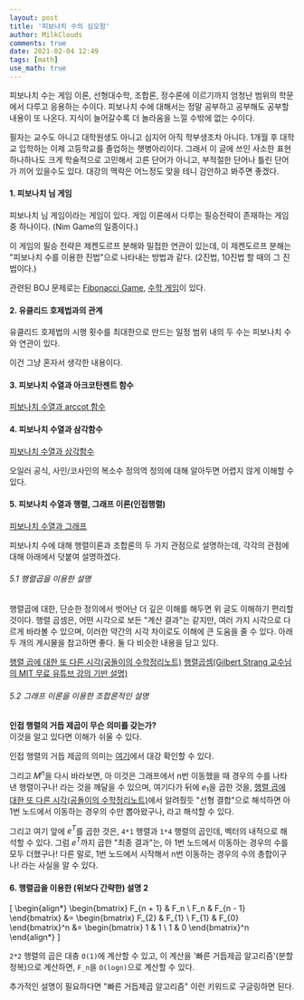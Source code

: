 ```yaml
---
layout: post
title: '피보나치 수의 심오함'
author: MilkClouds
comments: true
date: 2021-02-04 12:49
tags: [math]
use_math: true
---
```


피보나치 수는 게임 이론, 선형대수학, 조합론, 정수론에 이르기까지 엄청난 범위의 학문에서 다루고 응용하는 수이다. 피보나치 수에 대해서는 정말 공부하고 공부해도 공부할 내용이 또 나온다. 지식이 늘어갈수록 더 놀라움을 느낄 수밖에 없는 수이다.  

필자는 교수도 아니고 대학원생도 아니고 심지어 아직 학부생조차 아니다. 1개월 후 대학교 입학하는 이제 고등학교를 졸업하는 햇병아리이다. 그래서 이 글에 쓰인 사소한 표현 하나하나도 크게 학술적으로 고민해서 고른 단어가 아니고, 부적절한 단어나 틀린 단어가 끼어 있을수도 있다. 대강의 맥락은 어느정도 맞을 테니 감안하고 봐주면 좋겠다.  


#### 1. 피보나치 님 게임  

피보나치 님 게임이라는 게임이 있다. 게임 이론에서 다루는 필승전략이 존재하는 게임 중 하나이다. (Nim Game의 일종이다.)  

이 게임의 필승 전략은 제켄도르프 분해와 밀접한 연관이 있는데, 이 제켄도르프 분해는 "피보나치 수를 이용한 진법"으로 나타내는 방법과 같다. (2진법, 10진법 할 때의 그 진법이다.)  

관련된 BOJ 문제로는 [Fibonacci Game](https://www.acmicpc.net/problem/2373), [수학 게임](https://www.acmicpc.net/problem/2862)이 있다.


#### 2. 유클리드 호제법과의 관계  

유클리드 호제법의 시행 횟수를 최대한으로 만드는 일정 범위 내의 두 수는 피보나치 수와 연관이 있다.  

이건 그냥 혼자서 생각한 내용이다.  


#### 3. 피보나치 수열과 아크코탄젠트 함수  

[피보나치 수열과 arccot 함수](https://mathstorehouse.com/archives/mathematics/others/high-school-math/3808/)  


#### 4. 피보나치 수열과 삼각함수  

[피보나치 수열과 삼각함수](https://mathstorehouse.com/archives/mathematics/discrete-math/combinatorics/4921/)  

오일러 공식, 사인/코사인의 복소수 정의역 정의에 대해 알아두면 어렵지 않게 이해할 수 있다.  


#### 5. 피보나치 수열과 행렬, 그래프 이론(인접행렬)  

[피보나치 수열과 그래프](https://mathstorehouse.com/archives/mathematics/discrete-math/graph-theory/4471/)  

피보나치 수에 대해 행렬이론과 조합론의 두 가지 관점으로 설명하는데, 각각의 관점에 대해 아래에서 덧붙여 설명하겠다.  


###### 5.1 행렬곱을 이용한 설명  
행렬곱에 대한, 단순한 정의에서 벗어난 더 깊은 이해를 해두면 위 글도 이해하기 편리할 것이다. 행렬 곱셈은, 어떤 시각으로 보든 "계산 결과"는 같지만, 여러 가지 시각으로 다르게 바라볼 수 있으며, 이러한 약간의 시각 차이로도 이해에 큰 도움을 줄 수 있다. 아래 두 개의 게시물을 참고하면 좋다. 둘 다 비슷한 내용을 담고 있다.      

[행렬 곱에 대한 또 다른 시각(공돌이의 수학정리노트)](https://angeloyeo.github.io/2020/09/08/matrix_multiplication.html)
[행렬곱셈(Gilbert Strang 교수님의 MIT 무료 유튜브 강의 기반 설명)](https://twlab.tistory.com/10?category=668741)  


###### 5.2 그래프 이론을 이용한 조합론적인 설명  

**인접 행렬의 거듭 제곱이 무슨 의미를 갖는가?**  
이것을 알고 있다면 이해가 쉬울 수 있다.  

인접 행렬의 거듭 제곱의 의미는 [여기](https://m.blog.naver.com/sbssbi69/90160704849)에서 대강 확인할 수 있다.  

그리고 $M^n$을 다시 바라보면, 아 이것은 그래프에서 n번 이동했을 때 경우의 수를 나타낸 행렬이구나! 라는 것을 깨달을 수 있으며, 여기다가 뒤에 $e_1$을 곱한 것을, [행렬 곱에 대한 또 다른 시각(공돌이의 수학정리노트)](https://angeloyeo.github.io/2020/09/08/matrix_multiplication.html)에서 알려줬듯 "선형 결합"으로 해석하면 아 1번 노드에서 이동하는 경우의 수만 뽑아왔구나, 라고 해석할 수 있다.

그리고 여기 앞에 $e^T$를 곱한 것은, `4*1` 행렬과 `1*4` 행렬의 곱인데, 벡터의 내적으로 해석할 수 있다. 그럼 $e^T$까지 곱한 "최종 결과"는, 아 1번 노드에서 이동하는 경우의 수를 모두 더했구나! 다른 말로, 1번 노드에서 시작해서 n번 이동하는 경우의 수의 총합이구나! 라는 사실을 알 수 있다.  


#### 6. 행렬곱을 이용한 (위보다 간략한) 설명 2

\[
\begin{align*}
\begin{bmatrix}
F_{n + 1} & F_n \\
F_n       & F_{n - 1}
\end{bmatrix}
&=
\begin{bmatrix}
F_{2} & F_{1} \\
F_{1} & F_{0}
\end{bmatrix}^n
&=
\begin{bmatrix}
1 & 1 \\
1 & 0
\end{bmatrix}^n
\end{align*}
\]

`2*2` 행렬의 곱은 대충 `O(1)`에 계산할 수 있고, 이 계산을 '빠른 거듭제곱 알고리즘'(분할정복)으로 계산하면, `F_n`을 `O(logn)`으로 계산할 수 있다.   


추가적인 설명이 필요하다면 "빠른 거듭제곱 알고리즘" 이런 키워드로 구글링하면 된다.  